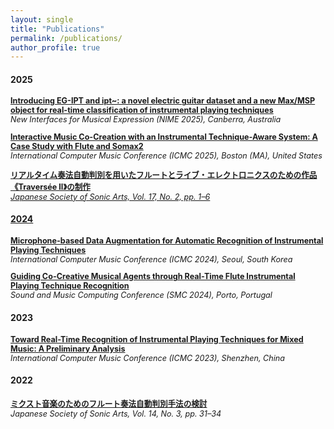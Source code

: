 ```yaml
---
layout: single
title: "Publications"
permalink: /publications/
author_profile: true
---
```


<h4>2025</h4>

<p style="font-size: 90%;">
<a href="https://hal.science/hal-05061680" target="_blank"><b>Introducing EG-IPT and ipt~: a novel electric guitar dataset and a new Max/MSP object for real-time classification of instrumental playing techniques</b></a><br>
<i>New Interfaces for Musical Expression (NIME 2025), Canberra, Australia</i>
</p>

<p style="font-size: 90%;">
<a href="https://hal.science/hal-05061669" target="_blank"><b>Interactive Music Co-Creation with an Instrumental Technique-Aware System: A Case Study with Flute and Somax2</b></a><br>
<i>International Computer Music Conference (ICMC 2025), Boston (MA), United States</i>
</p>

<p style="font-size: 90%;">
<a href="https://hal.science/hal-05072222" target="_blank"><b>リアルタイム奏法自動判別を用いたフルートとライブ・エレクトロニクスのための作品《Traversée II》の制作</b><br>
<i>Japanese Society of Sonic Arts, Vol. 17, No. 2, pp. 1–6</i>
</p>

<h4>2024</h4>

<p style="font-size: 90%;">
<a href="https://hal.science/hal-04642673" target="_blank"><b>Microphone-based Data Augmentation for Automatic Recognition of Instrumental Playing Techniques</b></a><br>
<i>International Computer Music Conference (ICMC 2024), Seoul, South Korea</i>
</p>

<p style="font-size: 90%;">
<a href="https://hal.science/hal-04635907" target="_blank"><b>Guiding Co-Creative Musical Agents through Real-Time Flute Instrumental Playing Technique Recognition</b></a><br>
<i>Sound and Music Computing Conference (SMC 2024), Porto, Portugal</i>
</p>

<h4>2023</h4>

<p style="font-size: 90%;">
<a href="https://hal.science/hal-04263718" target="_blank"><b>Toward Real-Time Recognition of Instrumental Playing Techniques for Mixed Music: A Preliminary Analysis</b></a><br>
<i>International Computer Music Conference (ICMC 2023), Shenzhen, China</i>
</p>

<h4>2022</h4>

<p style="font-size: 90%;">
<a href="https://hal.science/hal-04073680" target="_blank"><b>ミクスト音楽のためのフルート奏法自動判別手法の検討</b></a><br>
<i>Japanese Society of Sonic Arts, Vol. 14, No. 3, pp. 31–34</i>
</p>

<!-- 
## 2024

- **Microphone-based Data Augmentation for Automatic Recognition of Instrumental Playing Techniques**  
  *Nicolas Brochec, Tsubasa Tanaka, Will Howie*  
  *International Computer Music Conference (ICMC 2024), Seoul, South Korea*  
  [Paper PDF](https://hal.science/hal-04642673v1/file/Brochec_Microphone_based_Data_Augmentation_for_Automatic_Recognition_of_Instrument_Playing_Techniques_.pdf) | [HAL link](https://hal.science/hal-04642673)

- **Guiding Co-Creative Musical Agents through Real-Time Flute Instrumental Playing Technique Recognition**  
  *Marco Fiorini, Nicolas Brochec*  
  *Sound and Music Computing Conference (SMC 2024), Porto, Portugal*  
  [Paper PDF](https://hal.science/hal-04635907v1/file/SMC2024_GUIDING_CO_CREATIVE_MUSICAL_AGENTS_THROUGH_REAL_TIME_FLUTE_INSTRUMENTAL_PLAYING_TECHNIQUE_RECOGNITION_CAMERA_READY.pdf) | [HAL link](https://hal.science/hal-04635907)

## 2023

- **Toward Real-Time Recognition of Instrumental Playing Techniques for Mixed Music: A Preliminary Analysis**  
  *Nicolas Brochec, Tsubasa Tanaka*  
  *International Computer Music Conference (ICMC 2023), Shenzhen, China*  
  [Paper PDF](https://hal.science/hal-04263718v1/file/Toward_Real_Time_Recognition_of_Instrumental_Playing_Techniques_for_Mixed_Music__A_Preliminary_Analysis_camera-ready.pdf) | [HAL link](https://hal.science/hal-04263718)

## 2022

- **ミクスト音楽のためのフルート奏法自動判別手法の検討**  
  *Nicolas Brochec, Tsubasa Tanaka*  
  *Japanese Society of Sonic Arts, Vol. 14, No. 3, pp. 31–34*  
  [Paper PDF](https://hal.science/hal-04073680v1/file/6.Nicolas.pdf) | [HAL link](https://hal.science/hal-04073680) -->